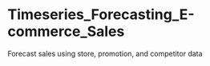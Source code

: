 # Timeseries_Forecasting_E-commerce_Sales
Forecast sales using store, promotion, and competitor data
